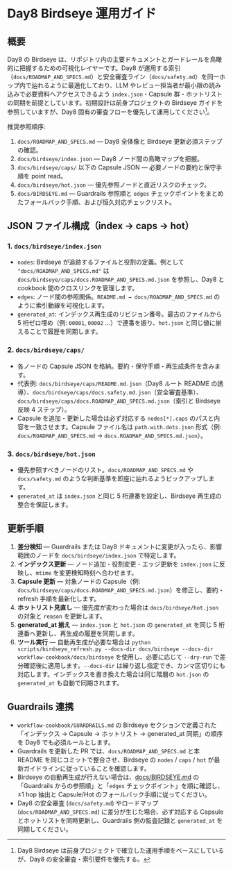 # Day8 Birdseye 運用ガイド

## 概要
Day8 の Birdseye は、リポジトリ内の主要ドキュメントとガードレールを鳥瞰的に把握するための可視化レイヤーです。Day8 が運用する索引（`docs/ROADMAP_AND_SPECS.md`）と安全審査ライン（`docs/safety.md`）を同一ホップ内で辿れるように最適化しており、LLM やレビュー担当者が最小限の読み込みで必要資料へアクセスできるよう `index.json`・Capsule 群・ホットリストの同期を前提としています。初期設計は前身プロジェクトの Birdseye ガイドを参照していますが、Day8 固有の審査フローを優先して運用してください[^katamari]。

推奨参照順序:
1. `docs/ROADMAP_AND_SPECS.md` — Day8 全体像と Birdseye 更新必須ステップの確認。
2. `docs/birdseye/index.json` — Day8 ノード間の鳥瞰マップを把握。
3. `docs/birdseye/caps/` 以下の Capsule JSON — 必要ノードの要約と保守手順を point read。
4. `docs/birdseye/hot.json` — 優先参照ノードと直近リスクのチェック。
5. `docs/BIRDSEYE.md` — Guardrails 参照順と `edges` チェックポイントをまとめたフォールバック手順、および恒久対応チェックリスト。

[^katamari]: Day8 Birdseye は前身プロジェクトで確立した運用手順をベースにしているが、Day8 の安全審査・索引要件を優先する。

## JSON ファイル構成（index → caps → hot）
### 1. `docs/birdseye/index.json`
- `nodes`: Birdseye が追跡するファイルと役割の定義。例として `"docs/ROADMAP_AND_SPECS.md"` は `docs/birdseye/caps/docs.ROADMAP_AND_SPECS.md.json` を参照し、Day8 と cookbook 間のクロスリンクを管理します。
- `edges`: ノード間の参照関係。`README.md → docs/ROADMAP_AND_SPECS.md` のように索引動線を可視化します。
- `generated_at`: インデックス再生成のリビジョン番号。最古のファイルから 5 桁ゼロ埋め（例: `00001`, `00002` ...）で連番を振り、`hot.json` と同じ値に揃えることで履歴を同期します。

### 2. `docs/birdseye/caps/`
- 各ノードの Capsule JSON を格納。要約・保守手順・再生成条件を含みます。
- 代表例: `docs/birdseye/caps/README.md.json`（Day8 ルート README の誘導）、`docs/birdseye/caps/docs.safety.md.json`（安全審査基準）、`docs/birdseye/caps/docs.ROADMAP_AND_SPECS.md.json`（索引と Birdseye 反映 4 ステップ）。
- Capsule を追加・更新した場合は必ず対応する `nodes[*].caps` のパスと内容を一致させます。Capsule ファイル名は `path.with.dots.json` 形式（例: `docs/ROADMAP_AND_SPECS.md` → `docs.ROADMAP_AND_SPECS.md.json`）。

### 3. `docs/birdseye/hot.json`
- 優先参照すべきノードのリスト。`docs/ROADMAP_AND_SPECS.md` や `docs/safety.md` のような判断基準を即座に辿れるようピックアップします。
- `generated_at` は `index.json` と同じ 5 桁連番を設定し、Birdseye 再生成の整合を保証します。

## 更新手順
1. **差分検知** — Guardrails または Day8 ドキュメントに変更が入ったら、影響範囲のノードを `docs/birdseye/index.json` で特定します。
2. **インデックス更新** — ノード追加・役割変更・エッジ更新を `index.json` に反映し、`mtime` を変更検知時刻へ合わせます。
3. **Capsule 更新** — 対象ノードの Capsule（例: `docs/birdseye/caps/docs.ROADMAP_AND_SPECS.md.json`）を修正し、要約・refresh 手順を最新化します。
4. **ホットリスト見直し** — 優先度が変わった場合は `docs/birdseye/hot.json` の対象と `reason` を更新します。
5. **generated_at 揃え** — `index.json` と `hot.json` の `generated_at` を同じ 5 桁連番へ更新し、再生成の履歴を同期します。
6. **ツール実行** — 自動再生成が必要な場合は `python scripts/birdseye_refresh.py --docs-dir docs/birdseye --docs-dir workflow-cookbook/docs/birdseye` を使用し、必要に応じて `--dry-run` で差分確認後に適用します。`--docs-dir` は繰り返し指定でき、カンマ区切りにも対応します。インデックスを書き換えた場合は同じ階層の `hot.json` の `generated_at` も自動で同期されます。

## Guardrails 連携
- `workflow-cookbook/GUARDRAILS.md` の Birdseye セクションで定義された「インデックス → Capsule → ホットリスト → generated_at 同期」の順序を Day8 でも必須ルールとします。
- Guardrails を更新した PR では、`docs/ROADMAP_AND_SPECS.md` と本 README を同じコミットで整合させ、Birdseye の `nodes` / `caps` / `hot` が最新ガイドラインに従っていることを確認します。
- Birdseye の自動再生成が行えない場合は、[docs/BIRDSEYE.md](../BIRDSEYE.md) の「Guardrails からの参照順」と「`edges` チェックポイント」を順に確認し、±1 hop 抽出と Capsule/Hot のフォールバック手順に従ってください。
- Day8 の安全審査 (`docs/safety.md`) やロードマップ (`docs/ROADMAP_AND_SPECS.md`) に差分が生じた場合、必ず対応する Capsule とホットリストを同時更新し、Guardrails 側の監査記録と `generated_at` を同期してください。
